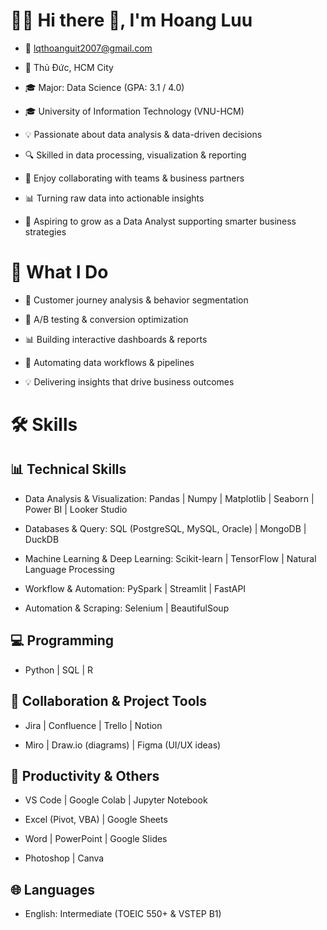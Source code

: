 # 👩‍💻 Hi there 👋, I'm Hoang Luu

- 📧 lqthoanguit2007@gmail.com

- 📍 Thủ Đức, HCM City

- 🎓 Major: Data Science (GPA: 3.1 / 4.0)

- 🎓 University of Information Technology (VNU-HCM)

- 💡 Passionate about data analysis & data-driven decisions

- 🔍 Skilled in data processing, visualization & reporting

- 🤝 Enjoy collaborating with teams & business partners

- 📊 Turning raw data into actionable insights

- 🚀 Aspiring to grow as a Data Analyst supporting smarter business strategies




# 💼 What I Do

- 🧭 Customer journey analysis & behavior segmentation

- 🧪 A/B testing & conversion optimization

- 📊 Building interactive dashboards & reports

- 🔄 Automating data workflows & pipelines

- 💡 Delivering insights that drive business outcomes

  


# 🛠️ Skills

## 📊 Technical Skills

- Data Analysis & Visualization: Pandas | Numpy | Matplotlib | Seaborn | Power BI | Looker Studio

- Databases & Query: SQL (PostgreSQL, MySQL, Oracle) | MongoDB | DuckDB

- Machine Learning & Deep Learning: Scikit-learn | TensorFlow | Natural Language Processing
  
- Workflow & Automation: PySpark | Streamlit | FastAPI 

- Automation & Scraping: Selenium | BeautifulSoup

  


## 💻 Programming

- Python | SQL | R


  

## 🤝 Collaboration & Project Tools

- Jira | Confluence | Trello | Notion

- Miro | Draw.io (diagrams) | Figma (UI/UX ideas)

  
  

## 📝 Productivity & Others

- VS Code | Google Colab | Jupyter Notebook

- Excel (Pivot, VBA) | Google Sheets

- Word | PowerPoint | Google Slides

- Photoshop | Canva




## 🌐 Languages

- English: Intermediate (TOEIC 550+ & VSTEP B1) 
      
